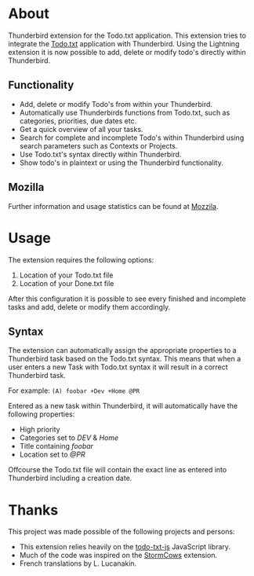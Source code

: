 # About

Thunderbird extension for the Todo.txt application. This extension tries to integrate the [Todo.txt](http://todotxt.com/) application with Thunderbird. Using the Lightning extension it is now possible to add, delete or modify todo's directly within Thunderbird.

## Functionality

* Add, delete or modify Todo's from within your Thunderbird.
* Automatically use Thunderbirds functions from Todo.txt, such as categories, priorities, due dates etc.
* Get a quick overview of all your tasks.
* Search for complete and incomplete Todo's within Thunderbird using search parameters such as Contexts or Projects.
* Use Todo.txt's syntax directly within Thunderbird.
* Show todo's in plaintext or using the Thunderbird functionality.

## Mozilla

Further information and usage statistics can be found at [Mozzila](https://addons.mozilla.org/en-US/thunderbird/addon/todotxt-extension/).

# Usage

The extension requires the following options:

1. Location of your Todo.txt file
2. Location of your Done.txt file

After this configuration it is possible to see every finished and incomplete tasks and add, delete or modify them accordingly. 

## Syntax

The extension can automatically assign the appropriate properties to a Thunderbird task based on the Todo.txt syntax. This means that when a user enters a new Task with Todo.txt syntax it will result in a correct Thunderbird task.

For example:
`(A) foobar +Dev +Home @PR`

Entered as a new task within Thunderbird, it will automatically have the following properties:
* High priority
* Categories set to *DEV* & *Home*
* Title containing *foobar*
* Location set to *@PR*

Offcourse the Todo.txt file will contain the exact line as entered into Thunderbird including a creation date.

# Thanks

This project was made possible of the following projects and persons:

* This extension relies heavily on the [todo-txt-js](https://github.com/roufamatic/todo-txt-js) JavaScript library.
* Much of the code was inspired on the [StormCows](https://github.com/moldybeats/stormcows) extension.
* French translations by L. Lucanakin.
